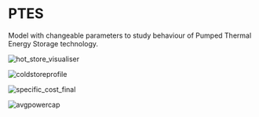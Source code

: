 # PTES
Model with changeable parameters to study behaviour of Pumped Thermal Energy Storage technology.

![hot_store_visualiser](https://github.com/fetty3/PTES/assets/152334094/b0128615-6aa3-44fb-bf4b-f19290eb598a)

![coldstoreprofile](https://github.com/fetty3/PTES/assets/152334094/71305c6d-9410-4ed6-abd8-df061a657808)

![specific_cost_final](https://github.com/fetty3/PTES/assets/152334094/508ba79e-09b8-4140-9cc2-5b8870f24955)

![avgpowercap](https://github.com/fetty3/PTES/assets/152334094/96e5834f-5ccf-46ba-92e5-32d3ffc7a5d6)
